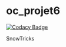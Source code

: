 # oc_projet6

[![Codacy Badge](https://api.codacy.com/project/badge/Grade/968e4e8728eb426e9462fb6f8f721e51)](https://app.codacy.com/manual/valh-runner/oc_projet6?utm_source=github.com&utm_medium=referral&utm_content=valh-runner/oc_projet6&utm_campaign=Badge_Grade_Dashboard)

SnowTricks
